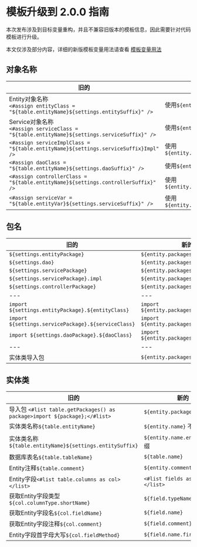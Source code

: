# 模板升级到 2.0.0 指南

本次发布涉及到目标变量重构，并且不兼容旧版本的模板信息，因此需要针对代码模板进行升级。

本文仅涉及部分内容，详细的新版模板变量用法请查看 [模板变量用法](./template-document.md)



## 对象名称

|旧的|新的|
|---|---|
|Entity对象名称<br>`<#assign entityClass = "${table.entityName}${settings.entitySuffix}" />`|使用`${entity.name.entity}`|
|Service对象名称<br/>`<#assign serviceClass = "${table.entityName}${settings.serviceSuffix}" />`|使用`${entity.name.service}`|
|`<#assign serviceImplClass = "${table.entityName}${settings.serviceSuffix}Impl" />`|使用`${entity.name.serviceImpl}`|
|`<#assign daoClass = "${table.entityName}${settings.daoSuffix}" />`|使用`${entity.name.dao}`|
|`<#assign controllerClass = "${table.entityName}${settings.controllerSuffix}" />`|使用`${entity.name.controller}`|
|`<#assign serviceVar = "${table.entityVar}${settings.serviceSuffix}" />`|使用`${entity.name.service.var()}`|

## 包名

|旧的|新的|
|---|---|
|`${settings.entityPackage}`|`${entity.packages.entity}`|
|`${settings.dao}`|`${entity.packages.dao}`|
|`${settings.servicePackage}`|`${entity.packages.service}`|
|`${settings.servicePackage}.impl`|`${entity.packages.serviceImpl}`|
|`${settings.controllerPackage}`|`${entity.packages.controller}`|
|---|---|
|`import ${settings.entityPackage}.${entityClass}`|`import ${entity.packages.entity.full}`|
|`import ${settings.servicePackage}.${serviceClass}`|`import ${entity.packages.service.full}`|
|`import ${settings.daoPackage}.${daoClass}`|`import ${entity.packages.dao.full}`|
|---|---|
|实体类导入包|`${entity.packages}`|

## 实体类

| 旧的 | 新的 |
| ---- | ---- |
|导入包 `<#list table.getPackages() as package>import ${package};</#list>`| `${entity.packages}`|
|实体类名称`${table.entityName}`| `${entity.name}` 不含后缀 |
|实体类名称`${table.entityName}${settings.entitySuffix}`| `${entity.name.entity}`含后缀 |
|数据库表名`${table.tableName}`|`${table.name}`|
|Entity注释`${table.comment}`|`${entity.comment}`|
|Entity字段`<#list table.columns as col></list>`|`<#list fields as field></list>`|
|获取Entity字段类型`${col.columnType.shortName}`|`${field.typeName}`|
|获取Entity字段名`${col.fieldName}`|`${field.name}`|
|获取Entity字段注释`${col.comment}`|`${field.comment}`|
|Entity字段首字母大写`${col.fieldMethod}`|`${field.name.firstUpper()}`|

